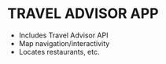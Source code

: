 # TRAVEL ADVISOR APP

- Includes Travel Advisor API
- Map navigation/interactivity
- Locates restaurants, etc.